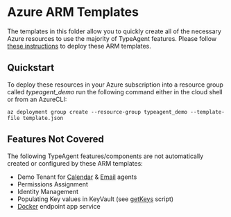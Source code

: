 # Azure ARM Templates

The templates in this folder allow you to quickly create all of the necessary Azure resources to use the majority of TypeAgent features. Please follow [these instructions](https://learn.microsoft.com/en-us/azure/azure-resource-manager/templates/deploy-portal) to deploy these ARM templates.

## Quickstart

To deploy these resources in your Azure subscription into a resource group called _typeagent_demo_ run the following command either in the cloud shell or from an AzureCLI:

`az deployment group create --resource-group typeagent_demo --template-file template.json`

## Features Not Covered

The following TypeAgent features/components are not automatically created or configured by these ARM templates:

- Demo Tenant for [Calendar](../ts/packages/agents/calendar) & [Email](../ts/packages/agents/email/) agents
- Permissions Assignment
- Identity Management
- Populating Key values in KeyVault (see [getKeys](../ts/tools/scripts/getKeys.mjs) script)
- [Docker](../ts/Dockerfile) endpoint app service
